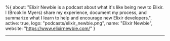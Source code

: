 %{
  about: "Elixir Newbie is a podcast about what it's like being new to Elixir. I (Brooklin Myers) share my experience, document my process, and summarize what I learn to help and encourage new Elixir developers.",
  active: true,
  logo: "podcasts/elixir_newbie.png",
  name: "Elixir Newbie",
  website: "https://www.elixirnewbie.com/"
}

---
